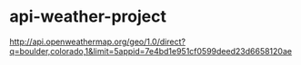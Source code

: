 # api-weather-project
<!-- AS A traveler
I WANT to see the weather outlook for multiple cities
SO THAT I can plan a trip accordingly
Acceptance Criteria
GIVEN a weather dashboard with form inputs
WHEN I search for a city
THEN I am presented with current and future conditions for that city and that city is added to the search history
WHEN I view current weather conditions for that city
THEN I am presented with the city name, the date, an icon representation of weather conditions, the temperature, the humidity, and the the wind speed
WHEN I view future weather conditions for that city
THEN I am presented with a 5-day forecast that displays the date, an icon representation of weather conditions, the temperature, the wind speed, and the humidity
WHEN I click on a city in the search history
THEN I am again presented with current and future conditions for that city -->

<!-- hint____Using the 5 Day Weather Forecast API, you'll notice that you will need to pass in coordinates instead of just a city name. Using the OpenWeatherMap APIs, how could we retrieve geographical coordinates given a city name? -->





http://api.openweathermap.org/geo/1.0/direct?q=boulder,colorado,1&limit=5appid=7e4bd1e951cf0599deed23d6658120ae









<!-- function for the form input i think a submit so the imput can be stored 



need a function to get the time and date (maybe the time and date are in the api call ????)




 fetch for the citys api
 store the info so i can have it in my save history 
need to then retrieve the old data that has been saved in the history so on click ???
You will use localStorage to store any persistent data. 



 fetch for the icons  -->